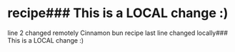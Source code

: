 # recipe### This is a LOCAL change :)
line 2 changed remotely
Cinnamon bun recipe
last line changed locally### This is a LOCAL change :)